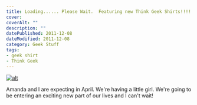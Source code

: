 ```yaml
---
title: Loading...... Please Wait.  Featuring new Think Geek Shirts!!!!
cover: 
coverAlt: ""
description: ""
datePublished: 2011-12-08  
dateModified: 2011-12-08 
category: Geek Stuff
tags:
- geek shirt
- Think Geek
---
```


[![alt](http://blog.worthyd.com/wp-content/uploads/2011/12/388515_10100105570837197_20601938_42342290_1251665837_n-222x300.jpg)](http://blog.worthyd.com/wp-content/uploads/2011/12/388515_10100105570837197_20601938_42342290_1251665837_n.jpg)

Amanda and I are expecting in April. We're having a little girl. We're going to be entering an exciting new part of our lives and I can't wait!
